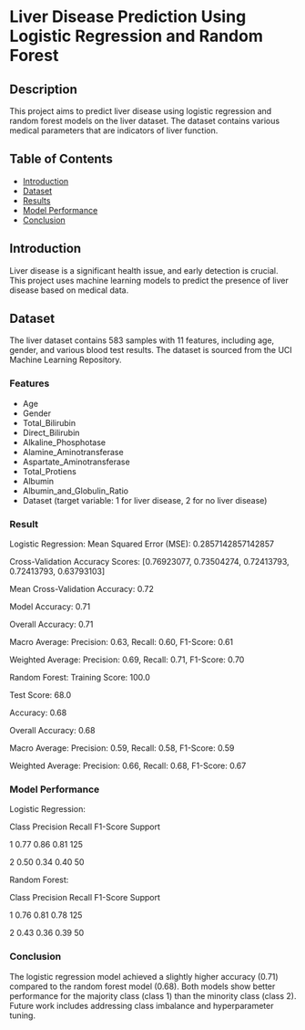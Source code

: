 # Liver Disease Prediction Using Logistic Regression and Random Forest

## Description
This project aims to predict liver disease using logistic regression and random forest models on the liver dataset. The dataset contains various medical parameters that are indicators of liver function.

## Table of Contents
- [Introduction](#introduction)
- [Dataset](#dataset)
- [Results](#results)
- [Model Performance](#model-performance)
- [Conclusion](#conclusion)

## Introduction
Liver disease is a significant health issue, and early detection is crucial. This project uses machine learning models to predict the presence of liver disease based on medical data.

## Dataset
The liver dataset contains 583 samples with 11 features, including age, gender, and various blood test results. The dataset is sourced from the UCI Machine Learning Repository.

### Features
- Age
- Gender
- Total_Bilirubin
- Direct_Bilirubin
- Alkaline_Phosphotase
- Alamine_Aminotransferase
- Aspartate_Aminotransferase
- Total_Protiens
- Albumin
- Albumin_and_Globulin_Ratio
- Dataset (target variable: 1 for liver disease, 2 for no liver disease)

### Result

Logistic Regression:
Mean Squared Error (MSE): 0.2857142857142857

Cross-Validation Accuracy Scores: [0.76923077, 0.73504274, 0.72413793, 0.72413793, 0.63793103]

Mean Cross-Validation Accuracy: 0.72

Model Accuracy: 0.71

Overall Accuracy: 0.71

Macro Average: Precision: 0.63, Recall: 0.60, F1-Score: 0.61

Weighted Average: Precision: 0.69, Recall: 0.71, F1-Score: 0.70

Random Forest:
Training Score: 100.0

Test Score: 68.0

Accuracy: 0.68

Overall Accuracy: 0.68

Macro Average: Precision: 0.59, Recall: 0.58, F1-Score: 0.59

Weighted Average: Precision: 0.66, Recall: 0.68, F1-Score: 0.67

### Model Performance
Logistic Regression:

Class	Precision	Recall	F1-Score	Support

1	 0.77	 0.86	 0.81	 125

2	 0.50	 0.34 	0.40	 50

Random Forest:

Class	Precision	Recall	F1-Score	Support

1	 0.76 	0.81 	0.78	 125

2 	0.43	 0.36 	0.39	 50

### Conclusion

The logistic regression model achieved a slightly higher accuracy (0.71) compared to the random forest model (0.68). Both models show better performance for the majority class (class 1) than the minority class (class 2). Future work includes addressing class imbalance and hyperparameter tuning.


